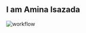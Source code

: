 ## I am Amina Isazada
![workflow](https://github.com/AminaIsazada/bhos-qa-labs/actions/workflows/gradle.yml/badge.svg)
